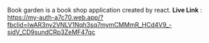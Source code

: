  Book garden is a book shop application  created by react.
 **Live Link** : https://my-auth-a7c70.web.app/?fbclid=IwAR3ny2VNLV1Nqh3sq7mymCMMmR_HCd4V9_-sidV_CD9sundCRp3ZeMF47qc

